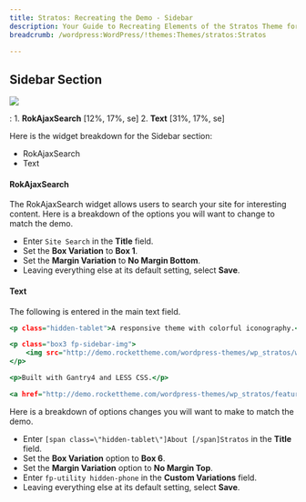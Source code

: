 ```yaml
---
title: Stratos: Recreating the Demo - Sidebar
description: Your Guide to Recreating Elements of the Stratos Theme for WordPress
breadcrumb: /wordpress:WordPress/!themes:Themes/stratos:Stratos

---
```


Sidebar Section
-----

![][demo]

:	1. **RokAjaxSearch** [12%, 17%, se]
	2. **Text** [31%, 17%, se]

Here is the widget breakdown for the Sidebar section:

* RokAjaxSearch
* Text

#### RokAjaxSearch

The RokAjaxSearch widget allows users to search your site for interesting content. Here is a breakdown of the options you will want to change to match the demo.

* Enter `Site Search` in the **Title** field.
* Set the **Box Variation** to **Box 1**.
* Set the **Margin Variation** to **No Margin Bottom**.
* Leaving everything else at its default setting, select **Save**.

#### Text

The following is entered in the main text field.

~~~ .html
<p class="hidden-tablet">A responsive theme with colorful iconography.</p>

<p class="box3 fp-sidebar-img">
    <img src="http://demo.rockettheme.com/wordpress-themes/wp_stratos/wp-content/rockettheme/rt_stratos_wp/frontpage/sidebar/img1.png" alt="image" />
</p>

<p>Built with Gantry4 and LESS CSS.</p>

<a href="http://demo.rockettheme.com/wordpress-themes/wp_stratos/features/" class="readon">Read More</a>
~~~

Here is a breakdown of options changes you will want to make to match the demo.

* Enter `[span class=\"hidden-tablet\"]About [/span]Stratos` in the **Title** field.
* Set the **Box Variation** option to **Box 6**.
* Set the **Margin Variation** option to **No Margin Top**.
* Enter `fp-utility hidden-phone` in the **Custom Variations** field.
* Leaving everything else at its default setting, select **Save**.

[demo]: assets/demo_3.jpeg